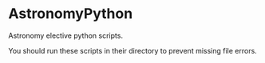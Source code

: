 # AstronomyPython
Astronomy elective python scripts.

You should run these scripts in their directory to prevent missing file errors.
